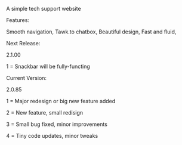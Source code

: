 A simple tech support website






Features:

Smooth navigation,
Tawk.to chatbox,
Beautiful design,
Fast and fluid,


Next Release:

2.1.00

1 = Snackbar will be fully-functing



Current Version:

2.0.85


1 = Major redesign or big new feature added

2 = New feature, small redisign

3 = Small bug fixed, minor improvements

4 = Tiny code updates, minor tweaks
